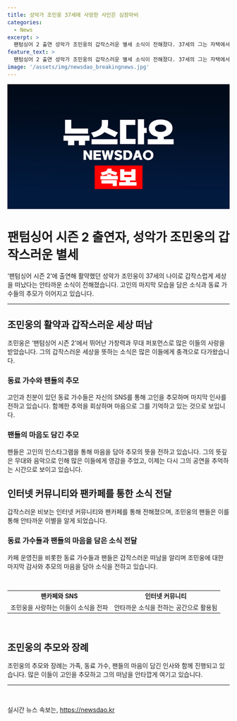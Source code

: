 ```yaml
---
title: 성악가 조민웅 37세에 사망한 사인은 심장마비
categories:
  - News
excerpt: >
  팬텀싱어 2 출연 성악가 조민웅의 갑작스러운 별세 소식이 전해졌다. 37세의 그는 자택에서 심장마비로 발견되었으며, 동료 가수들은 그를 추모하고 있다. 성악가 권서경은 마음이 아파 충격이라며, 미스터붐박스는 슬프다. 하늘에서 멋지게 노래하고 있어라고 전하며 팬들도 인스타그램으로 그를 추모하고 있다.
feature_text: >
  팬텀싱어 2 출연 성악가 조민웅의 갑작스러운 별세 소식이 전해졌다. 37세의 그는 자택에서 심장마비로 발견되었으며, 동료 가수들은 그를 추모하고 있다. 성악가 권서경은 마음이 아파 충격이라며, 미스터붐박스는 슬프다. 하늘에서 멋지게 노래하고 있어라고 전하며 팬들도 인스타그램으로 그를 추모하고 있다.
image: '/assets/img/newsdao_breakingnews.jpg'
---
```


<p><img src="/assets/img/newsdao_breakingnews.jpg" alt="firstkoreanews 속보" /></p>

<h1 data-ke-size="size26">팬텀싱어 시즌 2 출연자, 성악가 조민웅의 갑작스러운 별세</h1>

<p data-ke-size="size16">‘팬텀싱어 시즌 2’에 출연해 활약했던 성악가 조민웅이 37세의 나이로 갑작스럽게 세상을 떠났다는 안타까운 소식이 전해졌습니다. 고인의 마지막 모습을 담은 소식과 동료 가수들의 추모가 이어지고 있습니다.</p>

<hr>

<h2 data-ke-size="size26">조민웅의 활약과 갑작스러운 세상 떠남</h2>

<p data-ke-size="size16">조민웅은 ‘팬텀싱어 시즌 2’에서 뛰어난 가창력과 무대 퍼포먼스로 많은 이들의 사랑을 받았습니다. 그의 갑작스러운 세상을 뜻하는 소식은 많은 이들에게 충격으로 다가왔습니다.</p>

<h3 data-ke-size="size22">동료 가수와 팬들의 추모</h3>

<p data-ke-size="size16">고인과 친분이 있던 동료 가수들은 자신의 SNS를 통해 고인을 추모하며 마지막 인사를 전하고 있습니다. 함께한 추억을 회상하며 마음으로 그를 기억하고 있는 것으로 보입니다.</p>

<h3 data-ke-size="size22">팬들의 마음도 담긴 추모</h3>

<p data-ke-size="size16">팬들은 고인의 인스타그램을 통해 마음을 담아 추모의 뜻을 전하고 있습니다. 그의 뜻깊은 무대와 음악으로 인해 많은 이들에게 영감을 주었고, 이제는 다시 그의 공연을 추억하는 시간으로 보이고 있습니다.</p>

<h2 data-ke-size="size26">인터넷 커뮤니티와 팬카페를 통한 소식 전달</h2>

<p data-ke-size="size16">갑작스러운 비보는 인터넷 커뮤니티와 팬카페를 통해 전해졌으며, 조민웅의 팬들은 이를 통해 안타까운 이별을 알게 되었습니다.</p>

<h3 data-ke-size="size22">동료 가수들과 팬들의 마음을 담은 소식 전달</h3>

<p data-ke-size="size16">카페 운영진을 비롯한 동료 가수들과 팬들은 갑작스러운 떠남을 알리며 조민웅에 대한 마지막 감사와 추모의 마음을 담아 소식을 전하고 있습니다.</p>

<p data-ke-size="size16">&nbsp;</p>

<table>
<tbody>
<tr>
<td style="text-align: center; height: 17px;"><b>팬카페와 SNS</b></td>
<td style="text-align: center; height: 17px;"><b>인터넷 커뮤니티</b></td>
</tr>
<tr>
<td style="text-align: center; height: 17px;">조민웅을 사랑하는 이들이 소식을 전파</td>
<td style="text-align: center; height: 17px;">안타까운 소식을 전하는 공간으로 활용됨</td>
</tr>
</tbody>
</table>

<p data-ke-size="size16">&nbsp;</p>

<h2 data-ke-size="size26">조민웅의 추모와 장례</h2>

<p data-ke-size="size16">조민웅의 추모와 장례는 가족, 동료 가수, 팬들의 마음이 담긴 인사와 함께 진행되고 있습니다. 많은 이들이 고인을 추모하고 그의 떠남을 안타깝게 여기고 있습니다.</p>

<hr>

<p data-ke-size="size16">&nbsp;</p>
실시간 뉴스 속보는, <a href="https://newsdao.kr" rel="dofollow">https://newsdao.kr</a>


